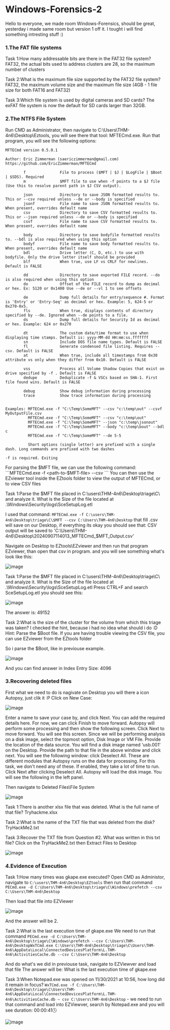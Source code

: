 # Windows-Forensics-2

Hello to everyone, we made room Windows-Forensics, should be great, yesterday i made same room but version 1 off it.
I tought i will find something intresting stuff :)


<h3>1.The FAT file systems</h3>

Task 1:How many addressable bits are there in the FAT32 file system?
FAT32, the actual bits used to address clusters are 28, so the maximum number of clusters

Task 2:What is the maximum file size supported by the FAT32 file system?
FAT32, the maximum volume size and the maximum file size (4GB - 1 file size for both FAT16 and FAT32)

Task 3:Which file system is used by digital cameras and SD cards?
The exFAT file system is now the default for SD cards larger than 32GB.


<h3>2.The NTFS File System</h3>
Run CMD as Administrator, then navigate to C:\Users\THM-4n6\Desktop\Eztools, you will see there that tool: MFTECmd.exe. Run that program, you will see the following options:

```
MFTECmd version 0.5.0.1

Author: Eric Zimmerman (saericzimmerman@gmail.com)
https://github.com/EricZimmerman/MFTECmd

        f               File to process ($MFT | $J | $LogFile | $Boot | $SDS). Required
        m               $MFT file to use when -f points to a $J file (Use this to resolve parent path in $J CSV output).

        json            Directory to save JSON formatted results to. This or --csv required unless --de or --body is specified
        jsonf           File name to save JSON formatted results to. When present, overrides default name
        csv             Directory to save CSV formatted results to. This or --json required unless --de or --body is specified
        csvf            File name to save CSV formatted results to. When present, overrides default name

        body            Directory to save bodyfile formatted results to. --bdl is also required when using this option
        bodyf           File name to save body formatted results to. When present, overrides default name
        bdl             Drive letter (C, D, etc.) to use with bodyfile. Only the drive letter itself should be provided
        blf             When true, use LF vs CRLF for newlines. Default is FALSE

        dd              Directory to save exported FILE record. --do is also required when using this option
        do              Offset of the FILE record to dump as decimal or hex. Ex: 5120 or 0x1400 Use --de or --vl 1 to see offsets

        de              Dump full details for entry/sequence #. Format is 'Entry' or 'Entry-Seq' as decimal or hex. Example: 5, 624-5 or 0x270-0x5.
        fls             When true, displays contents of directory specified by --de. Ignored when --de points to a file.
        ds              Dump full details for Security Id as decimal or hex. Example: 624 or 0x270

        dt              The custom date/time format to use when displaying time stamps. Default is: yyyy-MM-dd HH:mm:ss.fffffff
        sn              Include DOS file name types. Default is FALSE
        fl              Generate condensed file listing. Requires --csv. Default is FALSE
        at              When true, include all timestamps from 0x30 attribute vs only when they differ from 0x10. Default is FALSE

        vss             Process all Volume Shadow Copies that exist on drive specified by -f . Default is FALSE
        dedupe          Deduplicate -f & VSCs based on SHA-1. First file found wins. Default is FALSE

        debug           Show debug information during processing
        trace           Show trace information during processing


Examples: MFTECmd.exe -f "C:\Temp\SomeMFT" --csv "c:\temp\out" --csvf MyOutputFile.csv
          MFTECmd.exe -f "C:\Temp\SomeMFT" --csv "c:\temp\out"
          MFTECmd.exe -f "C:\Temp\SomeMFT" --json "c:\temp\jsonout"
          MFTECmd.exe -f "C:\Temp\SomeMFT" --body "c:\temp\bout" --bdl c
          MFTECmd.exe -f "C:\Temp\SomeMFT" --de 5-5

          Short options (single letter) are prefixed with a single dash. Long commands are prefixed with two dashes

-f is required. Exiting
```

For parsing the $MFT file, we can use the following command:  ```MFTECmd.exe -f <path-to-$MFT-file> --csv <path-to-save-results-in-csv>```
You can then use the EZviewer tool inside the EZtools folder to view the output of MFTECmd, or to view CSV files

Task 1:Parse the $MFT file placed in C:\users\THM-4n6\Desktop\triage\C\ and analyze it. What is the Size of the file located at .\Windows\Security\logs\SceSetupLog.etl

I used that command: ```MFTECmd.exe -f C:\users\THM-4n6\Desktop\triage\C\$MFT --csv C:\Users\THM-4n6\Desktop``` that fill .csv will save on our Desktop, if everything its okay you should see that:
CSV output will be saved to 'C:\Users\THM-4n6\Desktop\20240907114013_MFTECmd_$MFT_Output.csv'

Navigate on Desktop to EZtools\EZviewer and then run that program EZviewer, than open that csv in program. and you will see something what's look like this:

![image](https://github.com/user-attachments/assets/49089639-77ec-4620-9837-97b6f5ec097d)

Task 1:Parse the $MFT file placed in C:\users\THM-4n6\Desktop\triage\C\ and analyze it. What is the Size of the file located at .\Windows\Security\logs\SceSetupLog.etl
Press CTRL+F and search SceSetupLog.etl you should see this: 

![image](https://github.com/user-attachments/assets/792edd7d-4a96-48ee-8d51-83e84ae42592)

The answer is: 49152

Task 2:What is the size of the cluster for the volume from which this triage was taken?
I checked the hint, because i had no idea what should i do :D
Hint: Parse the $Boot file. If you are having trouble viewing the CSV file, you can use EZviewer from the EZtools folder

So i parse the $Boot, like in previouse example.

![image](https://github.com/user-attachments/assets/5f3b1592-b201-429c-9e35-b49432764399)

And you can find answer in Index Entry Size: 4096


<h3>3.Recovering deleted files</h3>
First what we need to do is nagivate on Desktop you will there a icon Autopsy, just clik it :P
Click on New Case:

![image](https://github.com/user-attachments/assets/fd4f1434-715c-47f7-9667-7a6cf20b9e54)

Enter a name to save your case by, and click Next.
You can add the required details here. For now, we can click Finish to move forward. Autopsy will perform some processing and then show the following screen. Click Next to move forward.
You will see this screen. Since we will be performing analysis on a disk image, select the topmost option, Disk Image or VM File.
Provide the location of the data source. You will find a disk image named 'usb.001' on the Desktop. Provide the path to that file in the above window and click next. You will see the following window:
click Deselect All. These are different modules that Autopsy runs on the data for processing. For this task, we don't need any of these. If enabled, they take a lot of time to run. Click Next after clicking Deselect All. Autopsy will load the disk image. You will see the following in the left panel.

Then navigate to Deleted Files\File System 

![image](https://github.com/user-attachments/assets/4ef3eacc-59c7-43ed-8052-c1cbb5613087)

Task 1:There is another xlsx file that was deleted. What is the full name of that file?
Tryhackme.xlsx

Task 2:What is the name of the TXT file that was deleted from the disk?
TryHackMe2.txt

Task 3:Recover the TXT file from Question #2. What was written in this txt file?
Click on the TryHackMe2.txt then Extract Files to Desktop

![image](https://github.com/user-attachments/assets/517a9488-514c-42cf-918d-eaaf24d5ffc8)

<h3>4.Evidence of Execution</h3>

Task 1:How many times was gkape.exe executed?
Open CMD as Administor, navigate to ```C:\users\THM-4n6\Desktop\EZtools``` then run that command ```PECmd.exe -d C:\Users\THM-4n6\Desktop\triage\C\Windows\prefetch --csv C:\Users\THM-4n6\Desktop```

Then load that file into EZViewer

![image](https://github.com/user-attachments/assets/567b29f3-e152-46f1-9db3-139cbc7fcee1)

And the answer will be 2.

Task 2:What is the last execution time of gkape.exe
We need to run that command ```PECmd.exe -d C:\Users\THM-4n6\Desktop\triage\C\Windows\prefetch --csv C:\Users\THM-4n6\DesktopWxTCmd.exe C:\Users\THM-4n6\Desktop\triage\C\Users\THM-4n6\AppData\Local\ConnectedDevicesPlatform\L.THM-4n6\ActivitiesCache.db --csv C:\Users\THM-4n6\Desktop```

And do what's we did in previouse task, navigate to EZViewver and load that file
The answer will be: What is the last execution time of gkape.exe

Task 3:When Notepad.exe was opened on 11/30/2021 at 10:56, how long did it remain in focus?
```WxTCmd.exe -f C:\Users\THM-4n6\Desktop\triage\C\Users\THM-4n6\AppData\Local\ConnectedDevicesPlatform\L.THM-4n6\ActivitiesCache.db — csv C:\Users\THM-4n6\Desktop``` - we need to run that command and load into EZViewver, search by Notepad.exe and you will see duration: 00:00:41🕓

![image](https://github.com/user-attachments/assets/0c25b7fb-047c-4806-88be-cf93a7aa484f)
